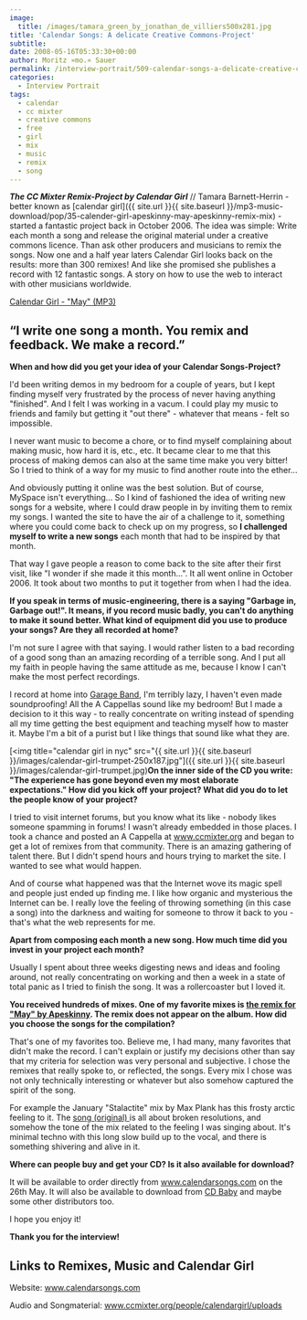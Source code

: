 ```yaml
---
image:
  title: /images/tamara_green_by_jonathan_de_villiers500x281.jpg
title: 'Calendar Songs: A delicate Creative Commons-Project'
subtitle: 
date: 2008-05-16T05:33:30+00:00
author: Moritz »mo.« Sauer
permalink: /interview-portrait/509-calendar-songs-a-delicate-creative-commons-project
categories:
  - Interview Portrait
tags:
  - calendar
  - cc mixter
  - creative commons
  - free
  - girl
  - mix
  - music
  - remix
  - song
---
```

***The CC Mixter Remix-Project by Calendar Girl*** // Tamara Barnett-Herrin - better known as [calendar girl]({{ site.url }}{{ site.baseurl }}/mp3-music-download/pop/35-calender-girl-apeskinny-may-apeskinny-remix-mix) - started a fantastic project back in October 2006. The idea was simple: Write each month a song and release the original material under a creative commons licence. Than ask other producers and musicians to remix the songs. Now one and a half year laters Calendar Girl looks back on the results: more than 300 remixes! And like she promised she publishes a record with 12 fantastic songs. A story on how to use the web to interact with other musicians worldwide.<!--more-->

[Calendar Girl - "May" (MP3)](http://mp3.phlow.de/phlow_2008/jellyman3_-_May_apeskinny_mix.mp3)

## “I write one song a month. You remix and feedback. We make a record.”

**When and how did you get your idea of your Calendar Songs-Project?**

I'd been writing demos in my bedroom for a couple of years, but I kept finding myself very frustrated by the process of never having anything "finished". And I felt I was working in a vacum. I could play my music to friends and family but getting it "out there" - whatever that means - felt so impossible.

I never want music to become a chore, or to find myself complaining about making music, how hard it is, etc., etc. It became clear to me that this process of making demos can also at the same time make you very bitter! So I tried to think of a way for my music to find another route into the ether...

And obviously putting it online was the best solution. But of course, MySpace isn't everything... So I kind of fashioned the idea of writing new songs for a website, where I could draw people in by inviting them to remix my songs. I wanted the site to have the air of a challenge to it, something where you could come back to check up on my progress, so **I challenged myself to write a new songs** each month that had to be inspired by that month.

That way I gave people a reason to come back to the site after their first visit, like "I wonder if she made it this month...". It all went online in October 2006. It took about two months to put it together from when I had the idea.

**If you speak in terms of music-engineering, there is a saying "Garbage in, Garbage out!". It means, if you record music badly, you can't do anything to make it sound better. What kind of equipment did you use to produce your songs? Are they all recorded at home?**

I'm not sure I agree with that saying. I would rather listen to a bad recording of a good song than an amazing recording of a terrible song. And I put all my faith in people having the same attitude as me, because I know I can't make the most perfect recordings.

I record at home into <a href="http://www.apple.com/ilife/garageband/" target="_blank">Garage Band</a>, I'm terribly lazy, I haven't even made soundproofing! All the A Cappellas sound like my bedroom! But I made a decision to it this way - to really concentrate on writing instead of spending all my time getting the best equipment and teaching myself how to master it. Maybe I'm a bit of a purist but I like things that sound like what they are.
  
<!--nextpage-->

[<img  title="calendar girl in nyc" src="{{ site.url }}{{ site.baseurl }}/images/calendar-girl-trumpet-250x187.jpg"]({{ site.url }}{{ site.baseurl }}/images/calendar-girl-trumpet.jpg)**On the inner side of the CD you write: "The experience has gone beyond even my most elaborate expectations." How did you kick off your project? What did you do to let the people know of your project?**

I tried to visit internet forums, but you know what its like - nobody likes someone spamming in forums! I wasn't already embedded in those places. I took a chance and posted an A Cappella at <a href="http://www.ccmixter.org" target="_blank">www.ccmixter.org</a> and began to get a lot of remixes from that community. There is an amazing gathering of talent there. But I didn't spend hours and hours trying to market the site. I wanted to see what would happen.

And of course what happened was that the Internet wove its magic spell and people just ended up finding me. I like how organic and mysterious the Internet can be. I really love the feeling of throwing something (in this case a song) into the darkness and waiting for someone to throw it back to you - that's what the web represents for me.

**Apart from composing each month a new song. How much time did you invest in your project each month?**

Usually I spent about three weeks digesting news and ideas and fooling around, not really concentrating on working and then a week in a state of total panic as I tried to finish the song. It was a rollercoaster but I loved it.

**You received hundreds of mixes. One of my favorite mixes is <a class="external text" title="{{ site.url }}{{ site.baseurl }}/mp3-music-download/pop/35-calender-girl-apeskinny-may-apeskinny-remix-mix" rel="nofollow" href="../mp3-music-download/pop/35-calender-girl-apeskinny-may-apeskinny-remix-mix">the remix for "May" by Apeskinny</a>. The remix does not appear on the album. How did you choose the songs for the compilation?**

That's one of my favorites too. Believe me, I had many, many favorites that didn't make the record. I can't explain or justify my decisions other than say that my criteria for selection was very personal and subjective. I chose the remixes that really spoke to, or reflected, the songs. Every mix I chose was not only technically interesting or whatever but also somehow captured the spirit of the song.

For example the January "Stalactite" mix by Max Plank has this frosty arctic feeling to it. The <a href="http://www.calendarsongs.com/months/january.aspx" target="_blank">song (original) </a>is all about broken resolutions, and somehow the tone of the mix related to the feeling I was singing about. It's minimal techno with this long slow build up to the vocal, and there is something shivering and alive in it.

**Where can people buy and get your CD? Is it also available for download?**

It will be available to order directly from <a href="http://www.calendarsongs.com" target="_blank">www.calendarsongs.com</a> on the 26th May. It will also be available to download from <a href="http://cdbaby.com/" target="_blank">CD Baby</a> and maybe some other distributors too.

I hope you enjoy it!

**Thank you for the interview!**

## Links to Remixes, Music and Calendar Girl

Website: <a href="http://www.calendarsongs.com" target="_blank">www.calendarsongs.com</a>
  
Audio and Songmaterial: <a href="http://ccmixter.org/people/calendargirl/uploads" target="_blank">www.ccmixter.org/people/calendargirl/uploads</a>